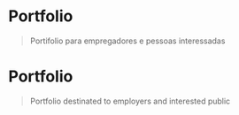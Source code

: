 # Portfolio
>Portifolio para empregadores e pessoas interessadas 

# Portfolio
>Portfolio destinated to employers and interested public
 

